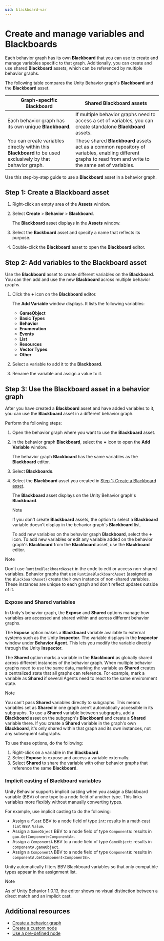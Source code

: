 ```yaml
---
uid: blackboard-var
---
```


# Create and manage variables and Blackboards

Each behavior graph has its own **Blackboard** that you can use to create and manage variables specific to that graph. Additionally, you can create and use shared **Blackboard** assets, which can be referenced by multiple behavior graphs.

The following table compares the Unity Behavior graph's **Blackboard** and the **Blackboard** asset.

| Graph-specific Blackboard | Shared Blackboard assets |
| ---------- | ------------ |
| Each behavior graph has its own unique **Blackboard**. | If multiple behavior graphs need to access a set of variables, you can create standalone **Blackboard** assets. |
| You can create variables directly within this **Blackboard** to be used exclusively by that behavior graph. | These shared **Blackboard** assets act as a common repository of variables, enabling different graphs to read from and write to the same set of variables. |

Use this step-by-step guide to use a **Blackboard** asset in a behavior graph.

## Step 1: Create a Blackboard asset

1. Right-click an empty area of the **Assets** window.
2. Select **Create** > **Behavior** > **Blackboard**.

   The **Blackboard** asset displays in the **Assets** window.
3. Select the **Backboard** asset and specify a name that reflects its purpose.
4. Double-click the **Blackboard** asset to open the **Blackboard** editor.

## Step 2: Add variables to the Blackboard asset

Use the **Blackboard** asset to create different variables on the **Blackboard**. You can then add and use the new **Blackboard** across multiple behavior graphs.

1. Click the **+** icon on the **Blackboard** editor.

   The **Add Variable** window displays. It lists the following variables:

   * **GameObject**
   * **Basic Types**
   * **Behavior**
   * **Enumeration**
   * **Events**
   * **List**
   * **Resources**
   * **Vector Types**
   * **Other**

2. Select a variable to add it to the **Blackboard**.

3. Rename the variable and assign a value to it.

## Step 3: Use the Blackboard asset in a behavior graph

After you have created a **Blackboard** asset and have added variables to it, you can use the **Blackboard** asset in a different behavior graph.

Perform the following steps:

1. Open the behavior graph where you want to use the **Blackboard** asset.

2. In the behavior graph **Blackboard**, select the **+** icon to open the **Add Variable** window.

   The behavior graph **Blackboard** has the same variables as the **Blackboard** editor.

3. Select **Blackboards**.

4. Select the **Blackboard** asset you created in [Step 1: Create a Blackboard asset](#step-1-create-a-blackboard-asset).

   The **Blackboard** asset displays on the Unity Behavior graph's **Blackboard**.

   > [!NOTE]
   > If you don't create **Blackboard** assets, the option to select a **Blackboard** variable doesn't display in the behavior graph's **Blackboard** list.

   To add new variables on the behavior graph **Blackboard**, select the **+** icon. To add new variables or edit any variable added on the behavior graph's **Blackboard** from the **Blackboard** asset, use the **Blackboard** editor.

> [!NOTE]
> Don't use `RuntimeBlackboardAsset` in the code to edit or access non-shared variables. Behavior graphs that use `RuntimeBlackboardAsset` (assigned as the `BlackboardAsset`) create their own instance of non-shared variables. These instances are unique to each graph and don't reflect updates outside of it.

### Expose and Shared variables

In Unity's behavior graph, the **Expose** and **Shared** options manage how variables are accessed and shared within and across different behavior graphs.

The **Expose** option makes a **Blackboard** variable available to external systems such as the Unity **Inspector**. The variable displays in the **Inspector** window under **Behavior Agent**. This lets you modify the variable directly through the Unity **Inspector**.

The **Shared** option marks a variable in the **Blackboard** as globally shared across different instances of the behavior graph. When multiple behavior graphs need to use the same data, marking the variable as **Shared** creates a centralized state that all graphs can reference. For example, mark a variable as **Shared** if several Agents need to react to the same environment state.

> [!NOTE]
> You can't pass **Shared** variables directly to subgraphs. This means variables set as **Shared** in one graph aren’t automatically accessible in its subgraphs. To use a **Shared** variable between subgraphs, add a **Blackboard** asset on the subgraph's **Blackboard** and create a **Shared** variable there. If you create a **Shared** variable in the graph's own **Blackboard**, it's only shared within that graph and its own instances, not any subsequent subgraphs.

To use these options, do the following:

1. Right-click on a variable in the **Blackboard**.
2. Select **Expose** to expose and access a variable externally.
3. Select **Shared** to share the variable with other behavior graphs that reference the same **Blackboard**.

### Implicit casting of Blackboard variables

Unity Behavior supports implicit casting when you assign a Blackboard variable (BBV) of one type to a node field of another type. This links variables more flexibly without manually converting types.

For example, use implicit casting to do the following:

* Assign a `float` BBV to a node field of type `int`: results in a math cast `(int)BBV.Value`.
* Assign a `GameObject` BBV to a node field of type `ComponentA`: results in `gao.GetComponent<ComponentA>`.
* Assign a `ComponentA` BBV to a node field of type `GameObject`: results in `componentA.gameObject`.
* Assign a `ComponentA` BBV to a node field of type `ComponentB`: results in `componentA.GetComponent<ComponentB>`.

Unity automatically filters BBV Blackboard variables so that only compatible types appear in the assignment list.

> [!NOTE]
> As of Unity Behavior 1.0.13, the editor shows no visual distinction between a direct match and an implicit cast.

## Additional resources

* [Create a behavior graph](create-behavior-graph.md)
* [Create a custom node](create-custom-node.md)
* [Use a pre-defined node](predefined-node.md)
